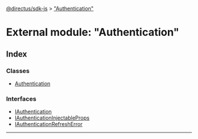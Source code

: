 [@directus/sdk-js](../README.md) > ["Authentication"](../modules/_authentication_.md)

# External module: "Authentication"

## Index

### Classes

* [Authentication](../classes/_authentication_.authentication.md)

### Interfaces

* [IAuthentication](../interfaces/_authentication_.iauthentication.md)
* [IAuthenticationInjectableProps](../interfaces/_authentication_.iauthenticationinjectableprops.md)
* [IAuthenticationRefreshError](../interfaces/_authentication_.iauthenticationrefresherror.md)

---

